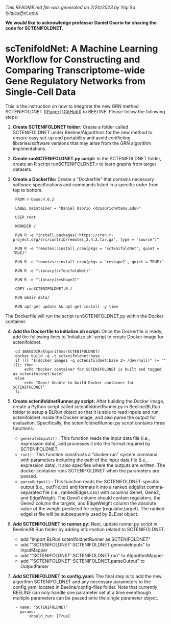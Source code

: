 *This README.md file was generated on 2/20/2023 by Yiqi Su (yiqisu@vt.edu)*

**We would like to acknowledge professor Daniel Osorio for sharing the code for SCTENIFOLDNET.**

<!-- remove all comments (like this) before final save  -->

# scTenifoldNet: A Machine Learning Workflow for Constructing and Comparing Transcriptome-wide Gene Regulatory Networks from Single-Cell Data

This is the instruction on how to integrate the new GRN method SCTENIFOLDNET ([[Paper](https://doi.org/10.1016/j.patter.2020.100139)] [[GitHub](https://github.com/jamesjcai/ScTenifoldNet.jl)]) to BEELINE. 
Please follow the following steps:

1. **Create SCTENIFOLDNET folder:** Create a folder called SCTENIFOLDNET under Beeline/Algorithms for the new method to ensure easy set-up and portability and avoid conflicting libraries/software versions that may arise from the GRN algorithm implmentations.

2. **Create runSCTENIFOLDNET.py script:** In the SCTENIFOLDNET folder, create an R script runSCTENIFOLDNET.r to learn graphs from target datasets. 

3. **Create a Dockerfile:** Create a "Dockerfile" that contains necessary software specifications and commands listed in a specific order from top to bottom. 

        FROM r-base:4.0.2

        LABEL maintainer = "Daniel Osorio <dcosorioh@tamu.edu>"

        USER root

        WORKDIR /

        RUN R -e "install.packages('https://cran.r-project.org/src/contrib/remotes_2.4.2.tar.gz', type = 'source')"

        RUN R -e "remotes::install_cran(pkgs = 'scTenifoldNet', quiet = TRUE)"

        RUN R -e "remotes::install_cran(pkgs = 'reshape2', quiet = TRUE)"

        RUN R -e "library(scTenifoldNet)"

        RUN R -e "library(reshape2)"

        COPY runSCTENIFOLDNET.R /

        RUN mkdir data/

        RUN apt-get update && apt-get install -y time


The Dockerfile will run the script runSCTENIFOLDNET.py within the Docker container.

4. **Add the Dockerfile to initialize.sh script:** Once the Dockerfile is ready, add the following lines to 'initialize.sh' script to create Docker image for sctenifoldnet.

        cd $BASEDIR/Algorithms/SCTENIFOLDNET/
        docker build -q -t sctenifoldnet:base .
        if ([[ "$(docker images -q sctenifoldnet:base 2> /dev/null)" != "" ]]); then
            echo "Docker container for SCTENIFOLDNET is built and tagged as sctenifoldnet:base"
        else
            echo "Oops! Unable to build Docker container for SCTENIFOLDNET"
        fi

5. **Create sctenifoldnetRunner.py script:** After buliding the Docker image, create a Python script called sctenifoldnetRunner.py in Beeline/BLRun folder to setup a BLRun object so that it is able to read inputs and run sctenifoldnet inside the Docker image, and also parse the output for evaluation. Specifically, the sctenifoldnetRunner.py script contains three functions:

   - ``generateInputs()`` : This function reads the input data file (i.e., expression data), and processes it into the format required by SCTENIFOLDNET. 
   - ``run()`` : This function constructs a "docker run" system command with parameters including the path of the input data file (i.e., expression data). It also specifies where the outputs are written. The docker container runs SCTENIFOLDNET when the parameters are passed. 
   - ``parseOutput()`` : This function reads the SCTENIFOLDNET-specific output (i.e., outFile.txt) and formats it into a ranked edgelist comma-separated file (i.e., rankedEdges.csv) with columns Gene1, Gene2, and EdgeWeight. The Gene1 column should contain regulators, the Gene2 column the targets, and EdgeWeight column the absolute value of the weight predicted for edge (regulator,target). The ranked edgelist file will be subsequently used by BLEval object. 

6. **Add SCTENIFOLDNET to runner.py:** Next, update runner.py script in Beeline/BLRun folder by adding information related to SCTENIFOLDNET. 

    - add "import BLRun.sctenifoldnetRunner as SCTENIFOLDNET"
    - add "'SCTENIFOLDNET':SCTENIFOLDNET.generateInputs" to InputMapper
    - add "'SCTENIFOLDNET':SCTENIFOLDNET.run" to AlgorithmMapper
    - add "'SCTENIFOLDNET':SCTENIFOLDNET.parseOutput" to OutputParser

7. **Add SCTENIFOLDNET to config.yaml:** The final step is to add the new algorithm SCTENIFOLDNET and any necessary parameters to the config.yaml located in Beeline/config-files folder. Note that currently BEELINE can only handle one parameter set at a time eventhough multiple parameters can be passed onto the single parameter object.

        - name: "SCTENIFOLDNET"
          params:
              should_run: [True]
